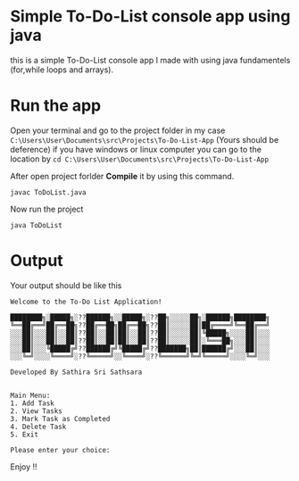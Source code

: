 # Simple To-Do-List console app using java

this is a simple To-Do-List console app I made with using java fundamentels (for,while loops and arrays).


# Run the app

Open your terminal and go to the project folder in my case `C:\Users\User\Documents\src\Projects\To-Do-List-App` (Yours should be deference) if you have windows or linux computer you can go to the location by `cd C:\Users\User\Documents\src\Projects\To-Do-List-App`

After open project forlder **Compile**  it by using this command.

```
javac ToDoList.java

```

Now run the project 

```
java ToDoList

```

# Output

Your output should be like this 

```
Welcome to the To-Do List Application!

████████╗░█████╗░??██████╗░░█████╗░??██╗░░░░░██╗░██████╗████████╗
╚══██╔══╝██╔══██╗??██╔══██╗██╔══██╗??██║░░░░░██║██╔════╝╚══██╔══╝
░░░██║░░░██║░░██║??██║░░██║██║░░██║??██║░░░░░██║╚█████╗░░░░██║░░░
░░░██║░░░██║░░██║??██║░░██║██║░░██║??██║░░░░░██║░╚═══██╗░░░██║░░░
░░░██║░░░╚█████╔╝??██████╔╝╚█████╔╝??███████╗██║██████╔╝░░░██║░░░
░░░╚═╝░░░░╚════╝░??╚═════╝░░╚════╝░??╚══════╝╚═╝╚═════╝░░░░╚═╝░░░

Developed By Sathira Sri Sathsara


Main Menu:
1. Add Task
2. View Tasks
3. Mark Task as Completed
4. Delete Task
5. Exit

Please enter your choice:
```


Enjoy !!